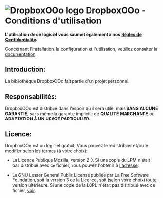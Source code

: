 # ![DropboxOOo logo](https://prrvchr.github.io/DropboxOOo/img/DropboxOOo.png) DropboxOOo - Conditions d'utilisation

**L'utilisation de ce logiciel vous soumet également à nos [Règles de Confidentialité](https://prrvchr.github.io/DropboxOOo/DropboxOOo/registration/PrivacyPolicy_fr).**

Concernant l'installation, la configuration et l'utilisation, veuillez consulter la [documentation](https://prrvchr.github.io/DropboxOOo/README_fr).

## Introduction:

La bibliothèque DropboxOOo fait partie d'un projet personnel.

## Responsabilités:

DropboxOOo est distribué dans l'espoir qu'il sera utile, mais **SANS AUCUNE GARANTIE**; sans même la garantie implicite de **QUALITÉ MARCHANDE** ou **ADAPTATION À UN USAGE PARTICULIER**.

## Licence:

DropboxOOo est un logiciel gratuit; Vous pouvez le redistribuer et/ou le modifier selon les termes (à votre choix):

- La Licence Publique Mozilla, version 2.0. Si une copie du LPM n'était pas distribué avec ce fichier, vous pouvez l'obtenir à [l'adresse](http://mozilla.org/MPL/2.0/).

- La GNU Lesser General Public License publiée par La Free Software Foundation, soit la version 3 de la Licence, soit (selon votre choix) toute version ultérieure. Si une copie de la LGPL n'était pas distribué avec ce fichier, [voir](http://www.gnu.org/licenses/).

